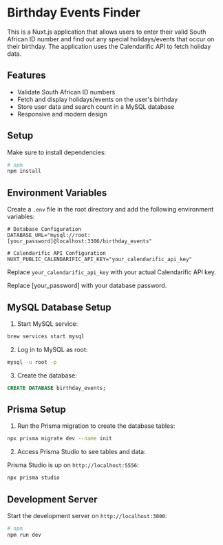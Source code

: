 # Birthday Events Finder

This is a Nuxt.js application that allows users to enter their valid South African ID number and find out any special holidays/events that occur on their birthday. The application uses the Calendarific API to fetch holiday data.

## Features

- Validate South African ID numbers
- Fetch and display holidays/events on the user's birthday
- Store user data and search count in a MySQL database
- Responsive and modern design

## Setup

Make sure to install dependencies:

```bash
# npm
npm install

```

## Environment Variables

Create a `.env` file in the root directory and add the following environment variables:

```properties
# Database Configuration
DATABASE_URL="mysql://root:[your_password]@localhost:3306/birthday_events"

# Calendarific API Configuration
NUXT_PUBLIC_CALENDARIFIC_API_KEY="your_calendarific_api_key"
```

Replace `your_calendarific_api_key` with your actual Calendarific API key.

Replace [your_password] with your database password.

## MySQL Database Setup

1. Start MySQL service:

```bash
brew services start mysql
```

2. Log in to MySQL as root:

```bash
mysql -u root -p
```

3. Create the database:

```sql
CREATE DATABASE birthday_events;
```

## Prisma Setup

1. Run the Prisma migration to create the database tables:

```bash
npx prisma migrate dev --name init
```

2. Access Prisma Studio to see tables and data:

Prisma Studio is up on `http://localhost:5556`:

```bash
npx prisma studio
```

## Development Server

Start the development server on `http://localhost:3000`:

```bash
# npm
npm run dev

```
